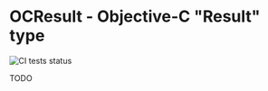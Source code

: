 # OCResult - Objective-C "Result" type

![CI tests status](https://github.com/battlmonstr/objc-result/workflows/CI/badge.svg)

TODO
